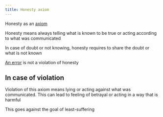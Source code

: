 ```yaml
---
title: Honesty axiom
---
```


Honesty as an [axiom](https://en.wikipedia.org/wiki/Axiom)

Honesty means always telling what is known to be true or acting according to what was communicated

In case of doubt or not knowing, honesty requires to share the doubt or what is not known

[An error](errare-humanum-est-axiom.md) is not a violation of honesty


## In case of violation 

Violation of this axiom means lying or acting against what was communicated. This can lead to feeling of betrayal or acting in a way that is harmful

This goes against the goal of least-suffering
